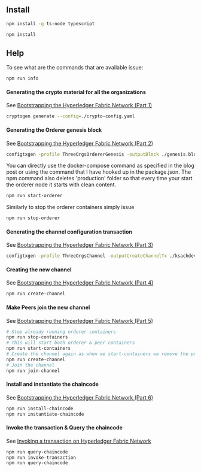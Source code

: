 ## Install

```bash
npm install -g ts-node typescript
```

```bash
npm install
```

## Help

To see what are the commands that are available issue:

```bash
npm run info
```

#### Generating the crypto material for all the organizations


See [Bootstrapping the Hyperledger Fabric Network (Part 1)](https://ksachdeva.github.io/2017/07/21/bootstrapping-hyperledger-fabric-nw-1/)

```bash
cryptogen generate --config=./crypto-config.yaml
```

#### Generating the Orderer genesis block

See [Bootstrapping the Hyperledger Fabric Network (Part 2)](https://ksachdeva.github.io/2017/07/21/bootstrapping-hyperledger-fabric-nw-2/)

```bash
configtxgen -profile ThreeOrgsOrdererGenesis -outputBlock ./genesis.block
```

You can directly use the docker-compose command as specified in the blog post or using the command that I have hooked up in the package.json. The npm command also deletes 'production' folder so that every time your start the orderer node it starts with clean content.

```bash
npm run start-orderer
```

Similarly to stop the orderer containers simply issue

```bash
npm run stop-orderer
```

#### Generating the channel configuration transaction

See [Bootstrapping the Hyperledger Fabric Network (Part 3)](https://ksachdeva.github.io/2017/07/22/bootstrapping-hyperledger-fabric-nw-3/)

```bash
configtxgen -profile ThreeOrgsChannel -outputCreateChannelTx ./ksachdeva-exp-channel-1.tx -channelID ksachdeva-exp-channel-1
```

#### Creating the new channel

See [Bootstrapping the Hyperledger Fabric Network (Part 4)](https://ksachdeva.github.io/2017/07/23/bootstrapping-hyperledger-fabric-nw-4/)

```bash
npm run create-channel
```

#### Make Peers join the new channel

See [Bootstrapping the Hyperledger Fabric Network (Part 5)](https://ksachdeva.github.io/2017/07/24/bootstrapping-hyperledger-fabric-nw-5/)

```bash
# Stop already running orderer containers
npm run stop-containers
# This will start both orderer & peer containers
npm run start-containers
# Create the channel again as when we start-containers we remove the previous data from the containers
npm run create-channel
# Join the channel
npm run join-channel
```

#### Install and instantiate the chaincode

See [Bootstrapping the Hyperledger Fabric Network (Part 6)](https://ksachdeva.github.io/2017/07/27/bootstrapping-hyperledger-fabric-nw-6/)

```bash
npm run install-chaincode
npm run instantiate-chaincode
```

#### Invoke the transaction & Query the chaincode

See [Invoking a transaction on Hyperledger Fabric Network](https://ksachdeva.github.io/2017/07/27/invoking-a-transaction-on-fabric/)

```bash
npm run query-chaincode
npm run invoke-transaction
npm run query-chaincode
```
